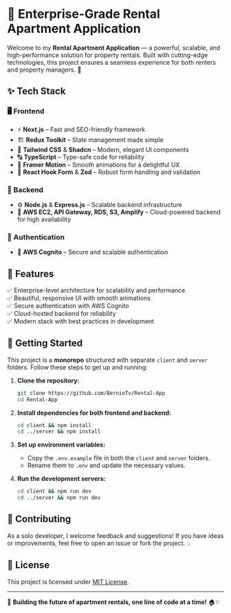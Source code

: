 # 🏡 Enterprise-Grade Rental Apartment Application

Welcome to my **Rental Apartment Application** — a powerful, scalable, and high-performance solution for property rentals. Built with cutting-edge technologies, this project ensures a seamless experience for both renters and property managers. 🚀

## ✨ Tech Stack

### 🖥️ Frontend

- ⚡ **Next.js** – Fast and SEO-friendly framework
- 🏗️ **Redux Toolkit** – State management made simple
- 🎨 **Tailwind CSS** & **Shadcn** – Modern, elegant UI components
- 🔠 **TypeScript** – Type-safe code for reliability
- 💫 **Framer Motion** – Smooth animations for a delightful UX
- 📜 **React Hook Form** & **Zod** – Robust form handling and validation

### 🔧 Backend

- ⚙️ **Node.js** & **Express.js** – Scalable backend infrastructure
- 🏢 **AWS EC2, API Gateway, RDS, S3, Amplify** – Cloud-powered backend for high availability

### 🔑 Authentication

- 🔐 **AWS Cognito** – Secure and scalable authentication

## 🚀 Features

✅ Enterprise-level architecture for scalability and performance  
✅ Beautiful, responsive UI with smooth animations  
✅ Secure authentication with AWS Cognito  
✅ Cloud-hosted backend for reliability  
✅ Modern stack with best practices in development

## 📌 Getting Started

This project is a **monorepo** structured with separate `client` and `server` folders. Follow these steps to get up and running:

1. **Clone the repository:**

   ```sh
   git clone https://github.com/BernieTv/Rental-App
   cd Rental-App
   ```

2. **Install dependencies for both frontend and backend:**

   ```sh
   cd client && npm install
   cd ../server && npm install
   ```

3. **Set up environment variables:**

   - Copy the `.env.example` file in both the `client` and `server` folders.
   - Rename them to `.env` and update the necessary values.

4. **Run the development servers:**
   ```sh
   cd client && npm run dev
   cd ../server && npm run dev
   ```

## 🎯 Contributing

As a solo developer, I welcome feedback and suggestions! If you have ideas or improvements, feel free to open an issue or fork the project. 💡

## 📄 License

This project is licensed under [MIT License](LICENSE).

---

💬 **Building the future of apartment rentals, one line of code at a time!** 🏠✨
